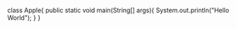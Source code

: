 class Apple{
  public static void main(String[] args){
      System.out.println("Hello World");
      }
  }
